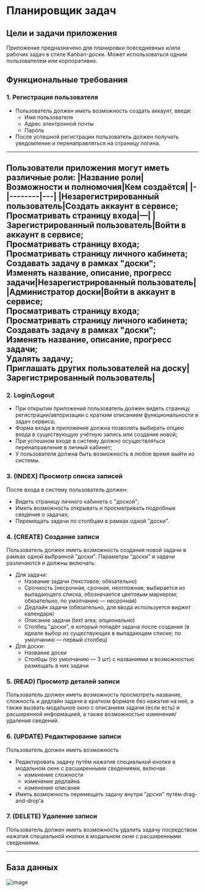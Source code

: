 # Планировщик задач
## Цели и задачи приложения
Приложение предназначено для планировки повседневных и/или рабочих задач в стиле Kanban-доски. Может использоваться одним пользователем или корпоративно.
## Функциональные требования
### 1. Регистрация пользователя
* Пользователь должен иметь возможность создать аккаунт, введя:
     - Имя пользователя
     - Адрес электронной почты
     - Пароль
* После успешной регистрации пользователь должен получать уведомление и перенаправляться на страницу логина.

------------------------------
Пользователи приложения могут иметь различные роли: 
|Название роли|Возможности и полномочия|Кем создаётся|
|-|--------|---|
|Незарегистрированный пользователь|Создать аккаунт в сервисе; <br/> Просматривать страницу входа|—|
|Зарегистрированный пользователь|Войти в аккаунт в сервисе; <br/> Просматривать страницу входа; <br/> Просматривать страницу личного кабинета; <br/> Создавать задачу в рамках "доски"; <br/> Изменять название, описание, прогресс задачи|Незарегистрированный пользователь|
|Администратор доски|Войти в аккаунт в сервисе; <br/> Просматривать страницу входа; <br/> Просматривать страницу личного кабинета; <br/> Создавать задачу в рамках "доски"; <br/> Изменять название, описание, прогресс задачи; <br/> Удалять задачу; <br/> Приглашать других пользователей на доску|Зарегистрированный пользователь|
-------------------------------

### 2. Login/Logout
* При открытии приложения пользователь должен видеть страницу регистрации/авторизации с кратким описанием функциональности и задач сервиса;
* Форма входа в приложение должна позволять выбирать опцию входа в существующую учётную запись или создание новой;
* При успешном входе в систему должно осуществляться перенаправление в личный кабинет;
* У пользователя должна быть возможность в любое время выйти из системы.
### 3. (INDEX) Просмотр списка записей
После входа в систему пользователь должен:
* Видеть страницу личного кабинета с "доской";
* Иметь возможность открывать и просматривать подробные сведения о задачах;
* Перемещать задачи по столбцам в рамках одной "доски".
### 4. (CREATE) Создание записи
Пользователь должен иметь возможность создания новой задачи в рамках одной выбранной "доски". Параметры "доски" и задачи различаются и должны включать:
* Для задачи:
    * Название задачи (текстовое; обязательно)
    * Срочность (несрочная, срочная, неотложная; выбирается из выпадающего списка, обозначается цветовым маркером; обязательно, по умолчанию — несрочная) 
    * Дедлайн задачи (обязательно, для ввода используется виджет календаря)
    * Описание задачи (text area; опционально)
    * Столбец "доски", в который попадёт задача после создания (в идеале выбор из существующих в выпадающем списке; по умолчанию — первый столбец)
 * Для доски:
    * Название доски
    * Столбцы (по умолчанию — 3 шт) с названиями и возможностью размещать в них задачи
### 5. (READ) Просмотр деталей записи
Пользователь должен иметь возможность просмотреть название, сложность и дедлайн задачи в кратком формате без нажатия на неё, а также вызвать модальное окно с описанием задачи (если есть) и расширенной информацией, а также возможностью изменения/удаления сведений.
### 6. (UPDATE) Редактирование записи
Пользователь должен иметь возможность
* Редактировать задачу путём нажатия специальной кнопки в модальном окне с расширенными сведениями, включая: 
    * изменение сложности
    * изменение дедлайна
    * изменение описания
* Иметь возможность перемещать задачу внутри "доски" путём drag-and-drop'а
### 7. (DELETE) Удаление записи
Пользователь должен иметь возможность удалить задачу посредством нажатия специальной кнопки в модальном окне с расширенными сведениями.

----------------------------------------------------
## База данных

![image](https://github.com/user-attachments/assets/19d3ea61-9ec5-4c83-8407-907f699a5c59)




